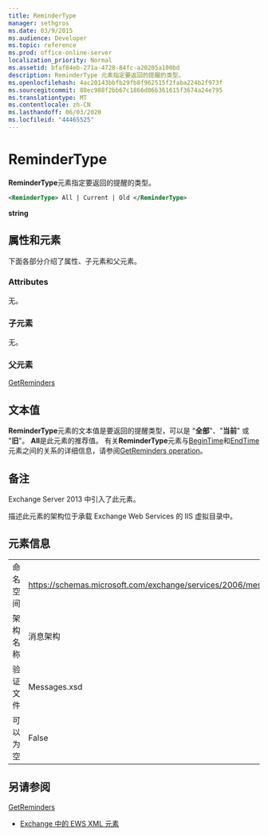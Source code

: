 ```yaml
---
title: ReminderType
manager: sethgros
ms.date: 03/9/2015
ms.audience: Developer
ms.topic: reference
ms.prod: office-online-server
localization_priority: Normal
ms.assetid: bfaf84eb-271a-4728-84fc-a20205a100bd
description: ReminderType 元素指定要返回的提醒的类型。
ms.openlocfilehash: 4ac20143bbfb29fb8f962515f2faba224b2f973f
ms.sourcegitcommit: 88ec988f2bb67c1866d06b361615f3674a24e795
ms.translationtype: MT
ms.contentlocale: zh-CN
ms.lasthandoff: 06/03/2020
ms.locfileid: "44465525"
---
```

# <a name="remindertype"></a>ReminderType

**ReminderType**元素指定要返回的提醒的类型。 
  
```XML
<ReminderType> All | Current | Old </ReminderType>
```

 **string**
## <a name="attributes-and-elements"></a>属性和元素

下面各部分介绍了属性、子元素和父元素。
  
### <a name="attributes"></a>Attributes

无。
  
### <a name="child-elements"></a>子元素

无。
  
### <a name="parent-elements"></a>父元素

[GetReminders](getreminders.md)
  
## <a name="text-value"></a>文本值

**ReminderType**元素的文本值是要返回的提醒类型，可以是 "**全部**"、"**当前**" 或 "**旧**"。 **All**是此元素的推荐值。 有关**ReminderType**元素与[BeginTime](begintime.md)和[EndTime](endtime-remindermessagedatatype.md)元素之间的关系的详细信息，请参阅[GetReminders operation](getreminders-operation.md)。
  
## <a name="remarks"></a>备注

Exchange Server 2013 中引入了此元素。
  
描述此元素的架构位于承载 Exchange Web Services 的 IIS 虚拟目录中。
  
## <a name="element-information"></a>元素信息

|||
|:-----|:-----|
|命名空间  <br/> |https://schemas.microsoft.com/exchange/services/2006/messages  <br/> |
|架构名称  <br/> |消息架构  <br/> |
|验证文件  <br/> |Messages.xsd  <br/> |
|可以为空  <br/> |False  <br/> |
   
## <a name="see-also"></a>另请参阅



[GetReminders](getreminders.md)


- [Exchange 中的 EWS XML 元素](ews-xml-elements-in-exchange.md)

